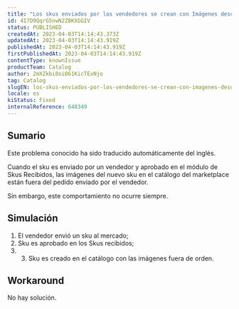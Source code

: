 ```yaml
---
title: "Los skus enviados por los vendedores se crean con Imágenes desordenadas."
id: 4I7D9QqrG5nwN2Z8KXGGIV
status: PUBLISHED
createdAt: 2023-04-03T14:14:43.373Z
updatedAt: 2023-04-03T14:14:43.919Z
publishedAt: 2023-04-03T14:14:43.919Z
firstPublishedAt: 2023-04-03T14:14:43.919Z
contentType: knownIssue
productTeam: Catalog
author: 2mXZkbi0oi061KicTExNjo
tag: Catalog
slugEN: los-skus-enviados-por-los-vendedores-se-crean-con-imagenes-desordenadas
locale: es
kiStatus: Fixed
internalReference: 648349
---
```


## Sumario

<div class="alert alert-info">
  <p>Este problema conocido ha sido traducido automáticamente del inglés.</p>
</div>


Cuando el sku es enviado por un vendedor y aprobado en el módulo de Skus Recibidos, las imágenes del nuevo sku en el catálogo del marketplace están fuera del pedido enviado por el vendedor.

Sin embargo, este comportamiento no ocurre siempre.



##

## Simulación



1. El vendedor envió un sku al mercado;
2. Sku es aprobado en los Skus recibidos;
3. 3. Sku es creado en el catálogo con las imágenes fuera de orden.



## Workaround


No hay solución.





